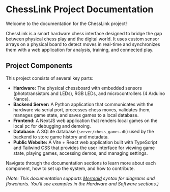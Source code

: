 # ChessLink Project Documentation

Welcome to the documentation for the ChessLink project!

ChessLink is a smart hardware chess interface designed to bridge the gap between physical chess play and the digital world. It uses custom sensor arrays on a physical board to detect moves in real-time and synchronizes them with a web application for analysis, training, and connected play.

## Project Components

This project consists of several key parts:

*   **Hardware:** The physical chessboard with embedded sensors (phototransistors and LEDs), RGB LEDs, and microcontrollers (4 Arduino Nanos).
*   **Backend Server:** A Python application that communicates with the hardware via serial port, processes chess moves, validates them, manages game state, and saves games to a local database.
*   **Frontend:** A NextJS web application that renders local games on the local pc for debugging and demoing.
*   **Database:** A SQLite database (`server/chess_games.db`) used by the backend to store game history and metadata.
*   **Public Website:** A Vite + React web application built with TypeScript and Tailwind CSS that provides the user interface for viewing game state, playing games, accessing demos, and managing settings.


Navigate through the documentation sections to learn more about each component, how to set up the system, and how to contribute.

*(Note: This documentation supports [Mermaid](https://mermaid.js.org/) syntax for diagrams and flowcharts. You'll see examples in the Hardware and Software sections.)* 